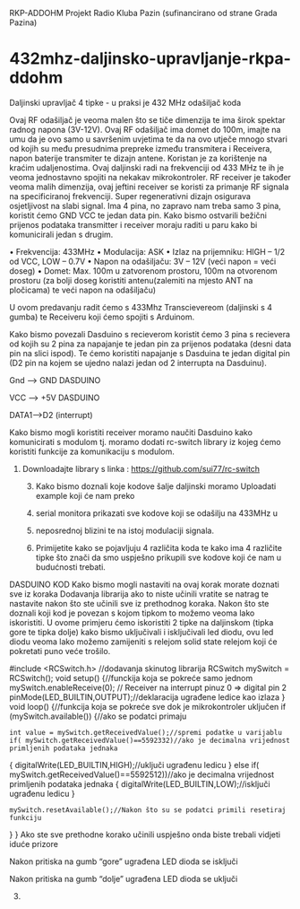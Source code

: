 RKP-ADDOHM
Projekt Radio Kluba Pazin
(sufinancirano od strane Grada Pazina)

# 432mhz-daljinsko-upravljanje-rkpa-ddohm

Daljinski upravljač 4 tipke - u praksi je 432 MHz odašiljač koda

Ovaj RF odašiljač je veoma malen što se tiče dimenzija te ima širok spektar radnog napona (3V-12V).
Ovaj RF odašiljač ima domet do 100m, imajte na umu da je ovo samo u savršenim uvjetima te da na ovo 
utječe mnogo stvari od kojih su među presudnima prepreke između transmitera i Receivera, 
napon baterije transmiter te dizajn antene. Koristan je za korištenje na kraćim udaljenostima. 
Ovaj daljinski radi na frekvenciji od 433 MHz te ih je veoma jednostavno spojiti na nekakav mikrokontroler. 
RF receiver je također veoma malih dimenzija, ovaj jeftini receiver se koristi za primanje RF signala na 
specificiranoj frekvenciji. Super regenerativni dizajn osigurava osjetljivost na slabi signal. 
Ima 4 pina, no zapravo nam treba samo 3 pina, koristit ćemo GND VCC te jedan data pin. 
Kako bismo ostvarili bežični prijenos podataka transmitter i receiver moraju raditi u paru kako bi 
komunicirali jedan s drugim.

• Frekvencija: 433MHz
• Modulacija: ASK
• Izlaz na prijemniku: HIGH – 1/2 od VCC, LOW – 0.7V
• Napon na odašiljaču: 3V – 12V (veći napon = veći doseg)
• Domet: Max. 100m u zatvorenom prostoru, 100m na otvorenom prostoru (za bolji doseg koristiti antenu(zalemiti na mjesto ANT na pločicama) te veći napon na odašiljaču)

U ovom predavanju radit ćemo s 433Mhz Transcievereom (daljinski s 4 gumba) te Receiveru koji ćemo spojiti s Arduinom.

Kako bismo povezali Dasduino s recieverom koristit ćemo 3 pina s recievera od kojih su 2 pina za napajanje te jedan pin 
za prijenos podataka (desni data pin na slici ispod). 
Te ćemo koristiti napajanje s Dasduina te jedan digital pin
(D2 pin na kojem se ujedno nalazi jedan od 2 interrupta na Dasduinu).

Gnd –> GND DASDUINO

VCC –> +5V DASDUINO

DATA1—>D2 (interrupt)

Kako bismo mogli koristiti receiver moramo naučiti Dasduino kako komunicirati s modulom tj. 
moramo dodati rc-switch library iz kojeg ćemo koristiti funkcije za komunikaciju s modulom.
1. Downloadajte library s linka : https://github.com/sui77/rc-switch

   3. Kako bismo doznali koje kodove šalje daljinski moramo Uploadati example koji će nam preko
   4.  serial monitora prikazati sve kodove koji se odašilju na 433MHz u
   5. neposrednoj blizini te na istoj modulaciji signala.
  
   6. Primijetite kako se pojavljuju 4 različita koda te kako ima 4 različite tipke što znači da smo uspješno prikupili sve kodove koji će nam u budućnosti trebati.

 

DASDUINO KOD
Kako bismo mogli nastaviti na ovaj korak morate doznati sve iz koraka Dodavanja librarija ako to niste učinili vratite se natrag te nastavite nakon što ste učinili sve iz prethodnog koraka.
Nakon što ste doznali koji kod je povezan s kojom tipkom to možemo veoma lako iskoristiti. U ovome primjeru ćemo iskoristiti 2 tipke na daljinskom (tipka gore te tipka dolje) kako bismo uključivali i isključivali led diodu, ovu led diodu veoma lako možemo zamijeniti s relejom solid state relejom koji će pokretati puno veće trošilo.

#include <RCSwitch.h>  //dodavanja skinutog librarija
RCSwitch mySwitch = RCSwitch();
void setup() {//funckija koja se pokreće samo jednom
  mySwitch.enableReceive(0);  // Receiver na interrupt pinuz 0 => digital pin 2
  pinMode(LED_BUILTIN,OUTPUT);//deklaracija ugrađene ledice kao izlaza
}
void loop() {//funkcija koja se pokreće sve dok je mikrokontroler uključen
  if (mySwitch.available()) {//ako se podatci primaju
    
    int value = mySwitch.getReceivedValue();//spremi podatke u varijablu
    if( mySwitch.getReceivedValue()==5592332)//ako je decimalna vrijednost primljenih podataka jednaka
  {
    digitalWrite(LED_BUILTIN,HIGH);//uključi ugrađenu ledicu
    }
    else if( mySwitch.getReceivedValue()==5592512))//ako je decimalna vrijednost primljenih podataka jednaka
      {
    digitalWrite(LED_BUILTIN,LOW);//isključi ugrađenu ledicu
    }
  
   
    mySwitch.resetAvailable();//Nakon što su se podatci primili resetiraj funkciju
  }
}
Ako ste sve prethodne korako učinili uspješno onda biste trebali vidjeti iduće prizore

Nakon pritiska na gumb “gore” ugrađena LED dioda se isključi

Nakon pritiska na gumb “dolje” ugrađena LED dioda se uključi



3. 
